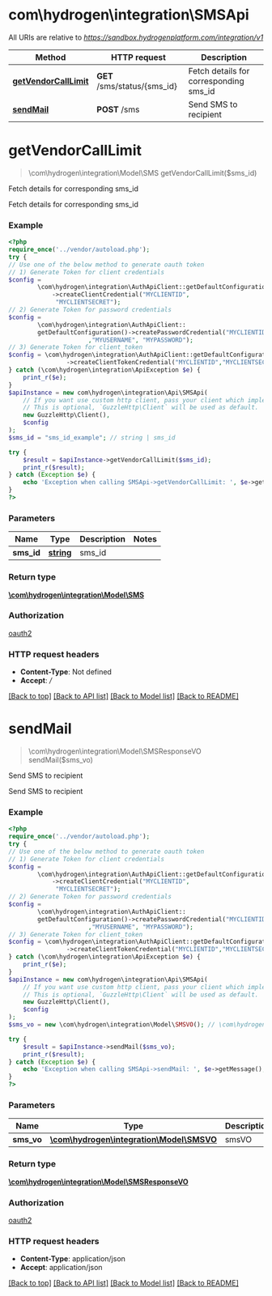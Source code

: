 # com\hydrogen\integration\SMSApi

All URIs are relative to *https://sandbox.hydrogenplatform.com/integration/v1*

Method | HTTP request | Description
------------- | ------------- | -------------
[**getVendorCallLimit**](SMSApi.md#getVendorCallLimit) | **GET** /sms/status/{sms_id} | Fetch details for corresponding sms_id
[**sendMail**](SMSApi.md#sendMail) | **POST** /sms | Send SMS to recipient


# **getVendorCallLimit**
> \com\hydrogen\integration\Model\SMS getVendorCallLimit($sms_id)

Fetch details for corresponding sms_id

Fetch details for corresponding sms_id

### Example
```php
<?php
require_once('../vendor/autoload.php');
try {
// Use one of the below method to generate oauth token
// 1) Generate Token for client credentials
$config =
        \com\hydrogen\integration\AuthApiClient::getDefaultConfiguration()
            ->createClientCredential("MYCLIENTID",
             "MYCLIENTSECRET");
// 2) Generate Token for password credentials
$config =
        \com\hydrogen\integration\AuthApiClient::
        getDefaultConfiguration()->createPasswordCredential("MYCLIENTID","MYCLIENTSECRET"
                      ,"MYUSERNAME", "MYPASSWORD");
// 3) Generate Token for client_token
$config = \com\hydrogen\integration\AuthApiClient::getDefaultConfiguration()
                ->createClientTokenCredential("MYCLIENTID","MYCLIENTSECRET", "CLIENT_TOKEN");
} catch (\com\hydrogen\integration\ApiException $e) {
    print_r($e);
}
$apiInstance = new com\hydrogen\integration\Api\SMSApi(
    // If you want use custom http client, pass your client which implements `GuzzleHttp\ClientInterface`.
    // This is optional, `GuzzleHttp\Client` will be used as default.
    new GuzzleHttp\Client(),
    $config
);
$sms_id = "sms_id_example"; // string | sms_id

try {
    $result = $apiInstance->getVendorCallLimit($sms_id);
    print_r($result);
} catch (Exception $e) {
    echo 'Exception when calling SMSApi->getVendorCallLimit: ', $e->getMessage(), PHP_EOL;
}
?>
```

### Parameters

Name | Type | Description  | Notes
------------- | ------------- | ------------- | -------------
 **sms_id** | [**string**](../Model/.md)| sms_id |

### Return type

[**\com\hydrogen\integration\Model\SMS**](../Model/SMS.md)

### Authorization

[oauth2](../../README.md#oauth2)

### HTTP request headers

 - **Content-Type**: Not defined
 - **Accept**: */*

[[Back to top]](#) [[Back to API list]](../../README.md#documentation-for-api-endpoints) [[Back to Model list]](../../README.md#documentation-for-models) [[Back to README]](../../README.md)

# **sendMail**
> \com\hydrogen\integration\Model\SMSResponseVO sendMail($sms_vo)

Send SMS to recipient

Send SMS to recipient

### Example
```php
<?php
require_once('../vendor/autoload.php');
try {
// Use one of the below method to generate oauth token
// 1) Generate Token for client credentials
$config =
        \com\hydrogen\integration\AuthApiClient::getDefaultConfiguration()
            ->createClientCredential("MYCLIENTID",
             "MYCLIENTSECRET");
// 2) Generate Token for password credentials
$config =
        \com\hydrogen\integration\AuthApiClient::
        getDefaultConfiguration()->createPasswordCredential("MYCLIENTID","MYCLIENTSECRET"
                      ,"MYUSERNAME", "MYPASSWORD");
// 3) Generate Token for client_token
$config = \com\hydrogen\integration\AuthApiClient::getDefaultConfiguration()
                ->createClientTokenCredential("MYCLIENTID","MYCLIENTSECRET", "CLIENT_TOKEN");
} catch (\com\hydrogen\integration\ApiException $e) {
    print_r($e);
}
$apiInstance = new com\hydrogen\integration\Api\SMSApi(
    // If you want use custom http client, pass your client which implements `GuzzleHttp\ClientInterface`.
    // This is optional, `GuzzleHttp\Client` will be used as default.
    new GuzzleHttp\Client(),
    $config
);
$sms_vo = new \com\hydrogen\integration\Model\SMSVO(); // \com\hydrogen\integration\Model\SMSVO | smsVO

try {
    $result = $apiInstance->sendMail($sms_vo);
    print_r($result);
} catch (Exception $e) {
    echo 'Exception when calling SMSApi->sendMail: ', $e->getMessage(), PHP_EOL;
}
?>
```

### Parameters

Name | Type | Description  | Notes
------------- | ------------- | ------------- | -------------
 **sms_vo** | [**\com\hydrogen\integration\Model\SMSVO**](../Model/SMSVO.md)| smsVO |

### Return type

[**\com\hydrogen\integration\Model\SMSResponseVO**](../Model/SMSResponseVO.md)

### Authorization

[oauth2](../../README.md#oauth2)

### HTTP request headers

 - **Content-Type**: application/json
 - **Accept**: application/json

[[Back to top]](#) [[Back to API list]](../../README.md#documentation-for-api-endpoints) [[Back to Model list]](../../README.md#documentation-for-models) [[Back to README]](../../README.md)

